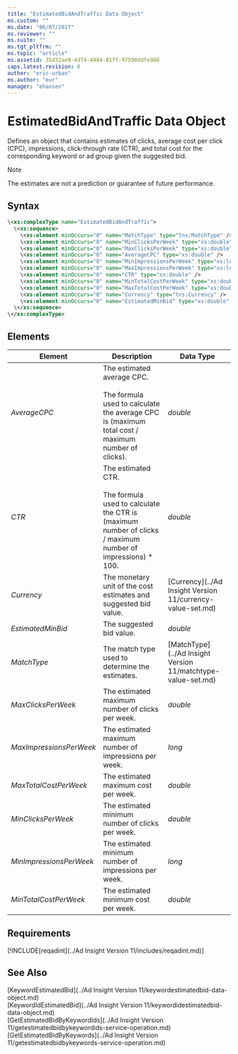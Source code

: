 ```yaml
---
title: "EstimatedBidAndTraffic Data Object"
ms.custom: ""
ms.date: "06/07/2017"
ms.reviewer: ""
ms.suite: ""
ms.tgt_pltfrm: ""
ms.topic: "article"
ms.assetid: 35d32ae9-4d74-4484-81ff-97590ddfe986
caps.latest.revision: 6
author: "eric-urban"
ms.author: "eur"
manager: "ehansen"
---
```

# EstimatedBidAndTraffic Data Object
Defines an object that contains estimates of clicks, average cost per click (CPC), impressions, click-through rate (CTR), and total cost for the corresponding keyword or ad group given the suggested bid.

> [!NOTE]
> The estimates are not a prediction or guarantee of future performance.

## Syntax

```xml
\<xs:complexType name="EstimatedBidAndTraffic">
  \<xs:sequence>
    \<xs:element minOccurs="0" name="MatchType" type="tns:MatchType" />
    \<xs:element minOccurs="0" name="MinClicksPerWeek" type="xs:double" />
    \<xs:element minOccurs="0" name="MaxClicksPerWeek" type="xs:double" />
    \<xs:element minOccurs="0" name="AverageCPC" type="xs:double" />
    \<xs:element minOccurs="0" name="MinImpressionsPerWeek" type="xs:long" />
    \<xs:element minOccurs="0" name="MaxImpressionsPerWeek" type="xs:long" />
    \<xs:element minOccurs="0" name="CTR" type="xs:double" />
    \<xs:element minOccurs="0" name="MinTotalCostPerWeek" type="xs:double" />
    \<xs:element minOccurs="0" name="MaxTotalCostPerWeek" type="xs:double" />
    \<xs:element minOccurs="0" name="Currency" type="tns:Currency" />
    \<xs:element minOccurs="0" name="EstimatedMinBid" type="xs:double" />
  \</xs:sequence>
\</xs:complexType>
```

## <a name="Elements"></a>Elements

|Element|Description|Data Type|
|-----------|---------------|-------------|
|*AverageCPC*|The estimated average CPC.<br /><br />The formula used to calculate the average CPC is (maximum total cost / maximum number of clicks).|*double*|
|*CTR*|The estimated CTR.<br /><br />The formula used to calculate the CTR is (maximum number of clicks / maximum number of impressions) &#42; 100.|*double*|
|*Currency*|The monetary unit of the cost estimates and suggested bid value.|[Currency](../Ad Insight Version 11/currency-value-set.md)|
|*EstimatedMinBid*|The suggested bid value.|*double*|
|*MatchType*|The match type used to determine the estimates.|[MatchType](../Ad Insight Version 11/matchtype-value-set.md)|
|*MaxClicksPerWeek*|The estimated maximum number of clicks per week.|*double*|
|*MaxImpressionsPerWeek*|The estimated maximum number of impressions per week.|*long*|
|*MaxTotalCostPerWeek*|The estimated maximum cost per week.|*double*|
|*MinClicksPerWeek*|The estimated minimum number of clicks per week.|*double*|
|*MinImpressionsPerWeek*|The estimated minimum number of impressions per week.|*long*|
|*MinTotalCostPerWeek*|The estimated minimum cost per week.|*double*|

## Requirements
[!INCLUDE[reqadint](../Ad Insight Version 11/includes/reqadint.md)]
## See Also
[KeywordEstimatedBid](../Ad Insight Version 11/keywordestimatedbid-data-object.md)  
[KeywordIdEstimatedBid](../Ad Insight Version 11/keywordidestimatedbid-data-object.md)  
[GetEstimatedBidByKeywordIds](../Ad Insight Version 11/getestimatedbidbykeywordids-service-operation.md)  
[GetEstimatedBidByKeywords](../Ad Insight Version 11/getestimatedbidbykeywords-service-operation.md)  

